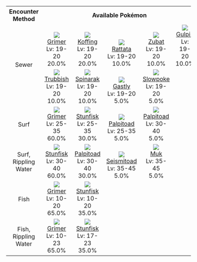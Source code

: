<table><tr><th colspan="1">Encounter Method</th><th colspan="5" style = "text-align: center;">Available Pokémon</th></tr>
<tr><td rowspan="2" style="vertical-align: middle; word-wrap: break-word; text-align: center;">Sewer</td><td style="text-align: center; vertical-align: bottom;"> <img src="https://smilingzero.github.io/BlazeBlack2ReduxWiki/img/animated/88.gif"> <br> <a href="https://smilingzero.github.io/BlazeBlack2ReduxWiki/pokemons/088">Grimer</a> <br> Lv: 19-20 <br> 20.0% </td><td style="text-align: center; vertical-align: bottom;"> <img src="https://smilingzero.github.io/BlazeBlack2ReduxWiki/img/animated/109.gif"> <br> <a href="https://smilingzero.github.io/BlazeBlack2ReduxWiki/pokemons/109">Koffing</a> <br> Lv: 19-20 <br> 20.0% </td><td style="text-align: center; vertical-align: bottom;"> <img src="https://smilingzero.github.io/BlazeBlack2ReduxWiki/img/animated/19.gif"> <br> <a href="https://smilingzero.github.io/BlazeBlack2ReduxWiki/pokemons/019">Rattata</a> <br> Lv: 19-20 <br> 10.0% </td><td style="text-align: center; vertical-align: bottom;"> <img src="https://smilingzero.github.io/BlazeBlack2ReduxWiki/img/animated/41.gif"> <br> <a href="https://smilingzero.github.io/BlazeBlack2ReduxWiki/pokemons/041">Zubat</a> <br> Lv: 19-20 <br> 10.0% </td><td style="text-align: center; vertical-align: bottom;"> <img src="https://smilingzero.github.io/BlazeBlack2ReduxWiki/img/animated/316.gif"> <br> <a href="https://smilingzero.github.io/BlazeBlack2ReduxWiki/pokemons/316">Gulpin</a> <br> Lv: 19-20 <br> 10.0% </td></tr>
<tr><td style="text-align: center; vertical-align: bottom;"> <img src="https://smilingzero.github.io/BlazeBlack2ReduxWiki/img/animated/568.gif"> <br> <a href="https://smilingzero.github.io/BlazeBlack2ReduxWiki/pokemons/568">Trubbish</a> <br> Lv: 19-20 <br> 10.0% </td><td style="text-align: center; vertical-align: bottom;"> <img src="https://smilingzero.github.io/BlazeBlack2ReduxWiki/img/animated/167.gif"> <br> <a href="https://smilingzero.github.io/BlazeBlack2ReduxWiki/pokemons/167">Spinarak</a> <br> Lv: 19-20 <br> 10.0% </td><td style="text-align: center; vertical-align: bottom;"> <img src="https://smilingzero.github.io/BlazeBlack2ReduxWiki/img/animated/92.gif"> <br> <a href="https://smilingzero.github.io/BlazeBlack2ReduxWiki/pokemons/092">Gastly</a> <br> Lv: 19-20 <br> 5.0% </td><td style="text-align: center; vertical-align: bottom;"> <img src="https://smilingzero.github.io/BlazeBlack2ReduxWiki/img/animated/79.gif"> <br> <a href="https://smilingzero.github.io/BlazeBlack2ReduxWiki/pokemons/079">Slowpoke</a> <br> Lv: 19-20 <br> 5.0% </td><td></td></tr>
<tr><td rowspan="1" style="vertical-align: middle; word-wrap: break-word; text-align: center;">Surf</td><td style="text-align: center; vertical-align: bottom;"> <img src="https://smilingzero.github.io/BlazeBlack2ReduxWiki/img/animated/88.gif"> <br> <a href="https://smilingzero.github.io/BlazeBlack2ReduxWiki/pokemons/088">Grimer</a> <br> Lv: 25-35 <br> 60.0% </td><td style="text-align: center; vertical-align: bottom;"> <img src="https://smilingzero.github.io/BlazeBlack2ReduxWiki/img/animated/618.gif"> <br> <a href="https://smilingzero.github.io/BlazeBlack2ReduxWiki/pokemons/618">Stunfisk</a> <br> Lv: 25-35 <br> 30.0% </td><td style="text-align: center; vertical-align: bottom;"> <img src="https://smilingzero.github.io/BlazeBlack2ReduxWiki/img/animated/536.gif"> <br> <a href="https://smilingzero.github.io/BlazeBlack2ReduxWiki/pokemons/536">Palpitoad</a> <br> Lv: 25-35 <br> 5.0% </td><td style="text-align: center; vertical-align: bottom;"> <img src="https://smilingzero.github.io/BlazeBlack2ReduxWiki/img/animated/536.gif"> <br> <a href="https://smilingzero.github.io/BlazeBlack2ReduxWiki/pokemons/536">Palpitoad</a> <br> Lv: 30-40 <br> 5.0% </td><td></td></tr>
<tr><td rowspan="1" style="vertical-align: middle; word-wrap: break-word; text-align: center;">Surf, Rippling Water</td><td style="text-align: center; vertical-align: bottom;"> <img src="https://smilingzero.github.io/BlazeBlack2ReduxWiki/img/animated/618.gif"> <br> <a href="https://smilingzero.github.io/BlazeBlack2ReduxWiki/pokemons/618">Stunfisk</a> <br> Lv: 30-40 <br> 60.0% </td><td style="text-align: center; vertical-align: bottom;"> <img src="https://smilingzero.github.io/BlazeBlack2ReduxWiki/img/animated/536.gif"> <br> <a href="https://smilingzero.github.io/BlazeBlack2ReduxWiki/pokemons/536">Palpitoad</a> <br> Lv: 30-40 <br> 30.0% </td><td style="text-align: center; vertical-align: bottom;"> <img src="https://smilingzero.github.io/BlazeBlack2ReduxWiki/img/animated/537.gif"> <br> <a href="https://smilingzero.github.io/BlazeBlack2ReduxWiki/pokemons/537">Seismitoad</a> <br> Lv: 35-45 <br> 5.0% </td><td style="text-align: center; vertical-align: bottom;"> <img src="https://smilingzero.github.io/BlazeBlack2ReduxWiki/img/animated/89.gif"> <br> <a href="https://smilingzero.github.io/BlazeBlack2ReduxWiki/pokemons/089">Muk</a> <br> Lv: 35-45 <br> 5.0% </td><td></td></tr>
<tr><td rowspan="1" style="vertical-align: middle; word-wrap: break-word; text-align: center;">Fish</td><td style="text-align: center; vertical-align: bottom;"> <img src="https://smilingzero.github.io/BlazeBlack2ReduxWiki/img/animated/88.gif"> <br> <a href="https://smilingzero.github.io/BlazeBlack2ReduxWiki/pokemons/088">Grimer</a> <br> Lv: 10-20 <br> 65.0% </td><td style="text-align: center; vertical-align: bottom;"> <img src="https://smilingzero.github.io/BlazeBlack2ReduxWiki/img/animated/618.gif"> <br> <a href="https://smilingzero.github.io/BlazeBlack2ReduxWiki/pokemons/618">Stunfisk</a> <br> Lv: 10-20 <br> 35.0% </td><td></td><td></td><td></td></tr>
<tr><td rowspan="1" style="vertical-align: middle; word-wrap: break-word; text-align: center;">Fish, Rippling Water</td><td style="text-align: center; vertical-align: bottom;"> <img src="https://smilingzero.github.io/BlazeBlack2ReduxWiki/img/animated/88.gif"> <br> <a href="https://smilingzero.github.io/BlazeBlack2ReduxWiki/pokemons/088">Grimer</a> <br> Lv: 10-23 <br> 65.0% </td><td style="text-align: center; vertical-align: bottom;"> <img src="https://smilingzero.github.io/BlazeBlack2ReduxWiki/img/animated/618.gif"> <br> <a href="https://smilingzero.github.io/BlazeBlack2ReduxWiki/pokemons/618">Stunfisk</a> <br> Lv: 17-23 <br> 35.0% </td><td></td><td></td><td></td></tr></table>